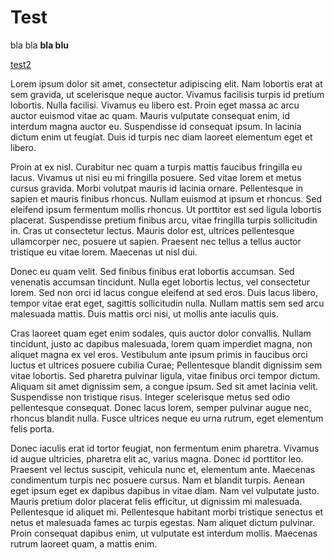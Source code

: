 # Test
bla bla **bla blu**

[test2](../test2)

Lorem ipsum dolor sit amet, consectetur adipiscing elit. Nam lobortis erat at sem gravida, ut scelerisque neque auctor. Vivamus facilisis turpis id pretium lobortis. Nulla facilisi. Vivamus eu libero est. Proin eget massa ac arcu auctor euismod vitae ac quam. Mauris vulputate consequat enim, id interdum magna auctor eu. Suspendisse id consequat ipsum. In lacinia dictum enim ut feugiat. Duis id turpis nec diam laoreet elementum eget et libero.

Proin at ex nisl. Curabitur nec quam a turpis mattis faucibus fringilla eu lacus. Vivamus ut nisi eu mi fringilla posuere. Sed vitae lorem et metus cursus gravida. Morbi volutpat mauris id lacinia ornare. Pellentesque in sapien et mauris finibus rhoncus. Nullam euismod at ipsum et rhoncus. Sed eleifend ipsum fermentum mollis rhoncus. Ut porttitor est sed ligula lobortis placerat. Suspendisse pretium finibus arcu, vitae fringilla turpis sollicitudin in. Cras ut consectetur lectus. Mauris dolor est, ultrices pellentesque ullamcorper nec, posuere ut sapien. Praesent nec tellus a tellus auctor tristique eu vitae lorem. Maecenas ut nisl dui.

Donec eu quam velit. Sed finibus finibus erat lobortis accumsan. Sed venenatis accumsan tincidunt. Nulla eget lobortis lectus, vel consectetur lorem. Sed non orci id lacus congue eleifend at sed eros. Duis lacus libero, tempor vitae erat eget, sagittis sollicitudin nulla. Nullam mattis sem sed arcu malesuada mattis. Duis mattis orci nisi, ut mollis ante iaculis quis.

Cras laoreet quam eget enim sodales, quis auctor dolor convallis. Nullam tincidunt, justo ac dapibus malesuada, lorem quam imperdiet magna, non aliquet magna ex vel eros. Vestibulum ante ipsum primis in faucibus orci luctus et ultrices posuere cubilia Curae; Pellentesque blandit dignissim sem vitae lobortis. Sed pharetra pulvinar ligula, vitae finibus orci tempor dictum. Aliquam sit amet dignissim sem, a congue ipsum. Sed sit amet lacinia velit. Suspendisse non tristique risus. Integer scelerisque metus sed odio pellentesque consequat. Donec lacus lorem, semper pulvinar augue nec, rhoncus blandit nulla. Fusce ultrices neque eu urna rutrum, eget elementum felis porta.

Donec iaculis erat id tortor feugiat, non fermentum enim pharetra. Vivamus id augue ultricies, pharetra elit ac, varius magna. Donec id porttitor leo. Praesent vel lectus suscipit, vehicula nunc et, elementum ante. Maecenas condimentum turpis nec posuere cursus. Nam et blandit turpis. Aenean eget ipsum eget ex dapibus dapibus in vitae diam. Nam vel vulputate justo. Mauris pretium dolor placerat felis efficitur, ut dignissim mi malesuada. Pellentesque id aliquet mi. Pellentesque habitant morbi tristique senectus et netus et malesuada fames ac turpis egestas. Nam aliquet dictum pulvinar. Proin consequat dapibus enim, ut vulputate est interdum mollis. Maecenas rutrum laoreet quam, a mattis enim.

<!--
id: test
tags: bla blu blu
title: Test
date: 01/10/2019
-->